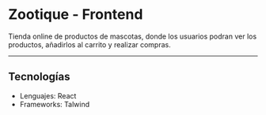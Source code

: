 # Zootique - Frontend

Tienda online de productos de mascotas, donde los usuarios podran ver los productos, añadirlos al carrito y realizar compras.

---

## Tecnologías
- Lenguajes: React
- Frameworks: Talwind